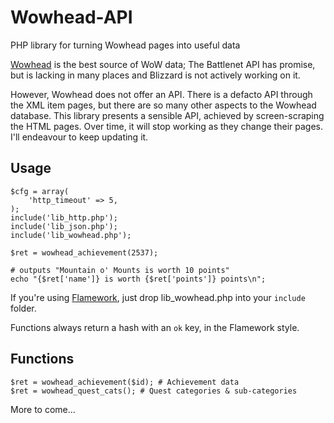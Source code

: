 # Wowhead-API

PHP library for turning Wowhead pages into useful data

<a href="http://www.wowhead.com/">Wowhead</a> is the best source of WoW data; The Battlenet API has promise, but is lacking in many places and Blizzard is not actively working on it.

However, Wowhead does not offer an API. There is a defacto API through the XML item pages, but there are so many other aspects to the Wowhead database. This library presents a sensible API, achieved by screen-scraping the HTML pages. Over time, it will stop working as they change their pages. I'll endeavour to keep updating it.


## Usage

    $cfg = array(
        'http_timeout' => 5,
    );
    include('lib_http.php');
    include('lib_json.php');
    include('lib_wowhead.php');

    $ret = wowhead_achievement(2537);

    # outputs "Mountain o' Mounts is worth 10 points"
    echo "{$ret['name']} is worth {$ret['points']} points\n";


If you're using <a href="https://github.com/exflickr/flamework">Flamework</a>, just drop lib_wowhead.php into your <code>include</code> folder.

Functions always return a hash with an <code>ok</code> key, in the Flamework style.


## Functions

    $ret = wowhead_achievement($id); # Achievement data
    $ret = wowhead_quest_cats(); # Quest categories & sub-categories

More to come...
